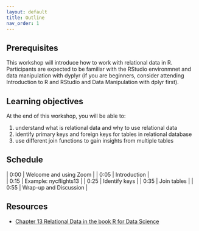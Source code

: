 ```yaml
---
layout: default
title: Outline
nav_order: 1
---
```


## Prerequisites

This workshop will introduce how to work with relational data in R. Participants are expected to be familiar with the RStudio environmnet and data manipulation with dyplyr (if you are beginners, consider attending Introduction to R and RStudio and Data Manipulation with dplyr first).

## Learning objectives

At the end of this workshop, you will be able to:
1. understand what is relational data and why to use relational data
2. identify primary keys and foreign keys for tables in relational database
3. use different join functions to gain insights from multiple tables

## Schedule

| 0:00 | Welcome and using Zoom |
| 0:05 | Introduction |  
| 0:15 | Example: nycflights13 |
| 0:25 | Identify keys |
| 0:35 | Join tables |
| 0:55 | Wrap-up and Discussion |

## Resources
* [Chapter 13 Relational Data in the book R for Data Science](https://r4ds.had.co.nz/relational-data.html)
